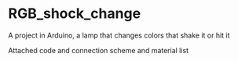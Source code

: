# RGB_shock_change
A project in Arduino, a lamp that changes colors that shake it or hit it

Attached code and connection scheme
and material list
